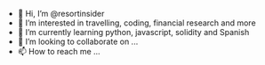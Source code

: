 - 👋 Hi, I’m @resortinsider
- 👀 I’m interested in travelling, coding, financial research and more
- 🌱 I’m currently learning python, javascript, solidity and Spanish
- 💞️ I’m looking to collaborate on ...
- 📫 How to reach me ...

<!---
resortinsider/resortinsider is a ✨ special ✨ repository because its `README.md` (this file) appears on your GitHub profile.
You can click the Preview link to take a look at your changes.
--->
